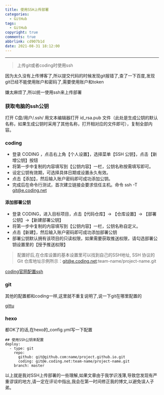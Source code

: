 ```yaml
---
title: 使用SSH上传部署
categories:
  - GitHub
tags:
  - GitHub
copyright: true
comments: true
abbrlink: cd907b1d
date: 2021-08-31 18:12:00
---
```


<hr style='filter:progid:DXImageTransform.Microsoft.Glow(color=#FF0000,strength=10)' color='#FF0000' size='1' />

> 上传git或者coding时使用ssh

<!--more-->

因为太久没有上传博客了,所以提交代码的时候发现git报错了,查了一下百度,发现git已经不能使用账户和密码了,需要使用账户和token

嫌太麻烦了,所以统一使用ssh来上传部署

### 获取电脑的ssh公钥

打开 C盘/用户/.ssh/ 用文本编辑器打开 id_rsa.pub 文件（此处是生成公钥的默认名称，如果生成公钥时采用了其他名称，打开相对应的文件即可），复制全部内容。

### coding

* 登录 CODING ，点击右上角【个人设置】，选择菜单【SSH 公钥】，点击【新增公钥】按钮
* 将第一步中复制的内容填写到【公钥内容】一栏，公钥名称按需填写即可。
* 设定公钥有效期，可选择具体日期或设置永久有效。
* 点击【添加】，然后输入账户密码即可成功添加公钥。
* 完成后在命令行测试，首次建立链接会要求信任主机。命令 ssh -T git@e.coding.net

#### 添加部署公钥

* 登录 CODING，进入目标项目，点击【代码仓库】-> 【仓库设置】-> 【部署公钥】->【新建部署公钥】
* 将第一步中复制的内容填写到【公钥内容】一栏，公钥名称自定义。
* 点击【新建】，然后输入账户密码即可成功添加部署公钥
* 部署公钥默认拥有该项目的只读权限，如果需要获取推送权限，请勾选部署公钥设置里的【授予推送权限】

> 配置好后,在仓库设置的基本设置里可以找到自己的SSH地址, SSH 协议的 Git 仓库地址示例所示：git@e.coding.net:team-name/project-name.git

[coding官网配置ssh](https://help.coding.net/docs/project-settings/ssh.html)

### git

其他的配置都和coding一样,这里就不重复说明了,说一下git在哪里配置的

[gittu](https://img-blog.csdnimg.cn/20201223152106902.png?x-oss-process=image/watermark,type_ZmFuZ3poZW5naGVpdGk,shadow_10,text_aHR0cHM6Ly9ibG9nLmNzZG4ubmV0L3NpbGVuY2VfcGlub3Q=,size_16,color_FFFFFF,t_70#pic_center#pic_center)

### hexo

都OK了的话,在hexo的_config.yml写一下配置

```
## 使用SSh公钥来配置
deploy:
  - type: git
    repo: 
      github: git@github.com:name/project.github.io.git
      coding: git@e.coding.net:team-name/project-name.git
    branch: master
```

以上就是我对SSH上传部署的一些理解,如果文章由于我学识浅薄,导致您发现有严重谬误的地方,请一定在评论中指出,我会在第一时间修正我的博文,以避免误人子弟。